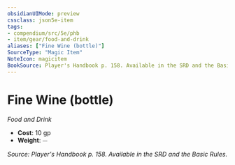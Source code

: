 ```yaml
---
obsidianUIMode: preview
cssclass: json5e-item
tags:
- compendium/src/5e/phb
- item/gear/food-and-drink
aliases: ["Fine Wine (bottle)"]
SourceType: "Magic Item"
NoteIcon: magicitem
BookSource: Player's Handbook p. 158. Available in the SRD and the Basic Rules.
---
```

# Fine Wine (bottle)
*Food and Drink*  

- **Cost**: 10 gp
- **Weight**: ⏤

*Source: Player's Handbook p. 158. Available in the SRD and the Basic Rules.*